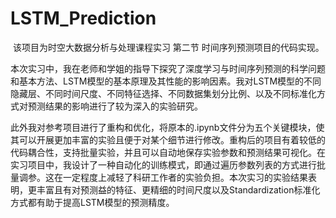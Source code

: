 # LSTM_Prediction

​	该项目为时空大数据分析与处理课程实习 第二节 时间序列预测项目的代码实现。

​    本次实习中，我在老师和学姐的指导下探究了深度学习与时间序列预测的科学问题和基本方法、LSTM模型的基本原理及其性能的影响因素。我对LSTM模型的不同隐藏层、不同时间尺度、不同特征选择、不同数据集划分比例、以及不同标准化方式对预测结果的影响进行了较为深入的实验研究。

​    此外我对参考项目进行了重构和优化，将原本的.ipynb文件分为五个关键模块，使其可以开展更加丰富的实验且便于对某个细节进行修改。重构后的项目有着较低的代码耦合性，支持批量实验，并且可以自动地保存实验参数和预测结果可视化。在实习项目中，我设计了一种自动化的训练模式，即通过遍历参数列表的方式进行批量调参。这在一定程度上减轻了科研工作者的实验负担。本次实习的实验结果表明，更丰富且有对预测益的特征、更精细的时间尺度以及Standardization标准化方式都有助于提高LSTM模型的预测精度。
